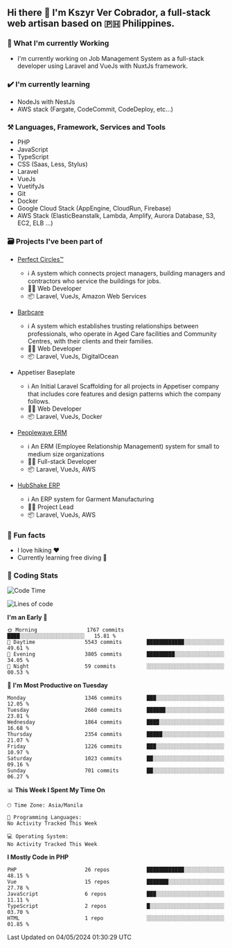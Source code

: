 ## Hi there 👋 I'm Kszyr Ver Cobrador, a full-stack web artisan based on 🇵🇭 Philippines.

### 🚀 What I'm currently Working

- I'm currently working on Job Management System as a full-stack developer using Laravel and VueJs with NuxtJs framework.

### ✔️ I'm currently learning

- NodeJs with NestJs
- AWS stack (Fargate, CodeCommit, CodeDeploy, etc...)

### ⚒️ Languages, Framework, Services and Tools
- PHP
- JavaScript
- TypeScript
- CSS (Saas, Less, Stylus)
- Laravel
- VueJs
- VuetifyJs
- Git
- Docker
- Google Cloud Stack (AppEngine, CloudRun, Firebase)
- AWS Stack (ElasticBeanstalk, Lambda, Amplify, Aurora Database, S3, EC2, ELB ...)


### 🗃 Projects I've been part of

- <a href="https://perfectcircles.com.au/" target="_blank">Perfect Circles™</a>

  - ℹ️ A system which connects project managers, building managers and contractors who service the buildings for jobs.
  - 👨‍💻 Web Developer
  - 📦 Laravel, VueJs, Amazon Web Services

- <a href="https://appetiser.com.au/portfolio/barbcare" target="_blank">Barbcare</a>

  - ℹ️ A system which establishes trusting relationships between professionals, who operate in Aged Care facilities and Community Centres, with their clients and their families.
  - 👨‍💻 Web Developer
  - 📦 Laravel, VueJs, DigitalOcean

- Appetiser Baseplate

  - ℹ️ An Initial Laravel Scaffolding for all projects in Appetiser company that includes core features and design patterns which the company follows.
  - 👨‍💻 Web Developer
  - 📦 Laravel, VueJs, Docker

- <a href="https://peoplewave.co" target="_blank">Peoplewave ERM</a>

  - ℹ️ An ERM (Employee Relationship Management) system for small to medium size organizations
  - 👨‍💻 Full-stack Developer
  - 📦 Laravel, VueJs, AWS

- <a href="https://www.posbang.com/garment-erp" target="_blank">HubShake ERP</a>

  - ℹ️ An ERP system for Garment Manufacturing
  - 👨‍💻 Project Lead
  - 📦 Laravel, VueJs, AWS

### 🌴 Fun facts

- I love hiking ❤️
- Currently learning free diving 🥽

### 🌟 Coding Stats

<!-- WakaTime Stats -->

<!--START_SECTION:waka-->
![Code Time](http://img.shields.io/badge/Code%20Time-2%2C996%20hrs%2019%20mins-blue)

![Lines of code](https://img.shields.io/badge/From%20Hello%20World%20I%27ve%20Written-9.9%20million%20lines%20of%20code-blue)

**I'm an Early 🐤** 

```text
🌞 Morning                1767 commits        ████░░░░░░░░░░░░░░░░░░░░░   15.81 % 
🌆 Daytime                5543 commits        ████████████░░░░░░░░░░░░░   49.61 % 
🌃 Evening                3805 commits        █████████░░░░░░░░░░░░░░░░   34.05 % 
🌙 Night                  59 commits          ░░░░░░░░░░░░░░░░░░░░░░░░░   00.53 % 
```
📅 **I'm Most Productive on Tuesday** 

```text
Monday                   1346 commits        ███░░░░░░░░░░░░░░░░░░░░░░   12.05 % 
Tuesday                  2660 commits        ██████░░░░░░░░░░░░░░░░░░░   23.81 % 
Wednesday                1864 commits        ████░░░░░░░░░░░░░░░░░░░░░   16.68 % 
Thursday                 2354 commits        █████░░░░░░░░░░░░░░░░░░░░   21.07 % 
Friday                   1226 commits        ███░░░░░░░░░░░░░░░░░░░░░░   10.97 % 
Saturday                 1023 commits        ██░░░░░░░░░░░░░░░░░░░░░░░   09.16 % 
Sunday                   701 commits         ██░░░░░░░░░░░░░░░░░░░░░░░   06.27 % 
```


📊 **This Week I Spent My Time On** 

```text
🕑︎ Time Zone: Asia/Manila

💬 Programming Languages: 
No Activity Tracked This Week

💻 Operating System: 
No Activity Tracked This Week
```

**I Mostly Code in PHP** 

```text
PHP                      26 repos            ████████████░░░░░░░░░░░░░   48.15 % 
Vue                      15 repos            ███████░░░░░░░░░░░░░░░░░░   27.78 % 
JavaScript               6 repos             ███░░░░░░░░░░░░░░░░░░░░░░   11.11 % 
TypeScript               2 repos             █░░░░░░░░░░░░░░░░░░░░░░░░   03.70 % 
HTML                     1 repo              ░░░░░░░░░░░░░░░░░░░░░░░░░   01.85 % 
```




 Last Updated on 04/05/2024 01:30:29 UTC
<!--END_SECTION:waka-->
